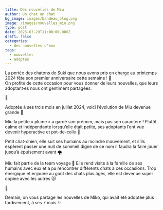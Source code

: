 ```yaml
---
title: Des nouvelles de Miu
author: Un chat un chat
bg_image: images/bandeau_blog.png
image: /images/nouvelles_miu.png
type: post
date: 2025-03-29T11:00:00.000Z
draft: false
categories:
  - des nouvelles d'eux
tags:
  - nouvelles
  - adoptés
---
```

La portée des chatons de Suki que nous avons pris en charge au printemps 2024 fête son premier anniversaire cette semaine ! 🎂 <br>
On profite de cette occasion pour vous donner de leurs nouvelles, que leurs adoptant·es nous ont gentiment partagées.

💌 

Adoptée à ses trois mois en juillet 2024, voici l’évolution de Miu devenue grande 🥹

Miu la petite « plume » a gardé son prénom, mais pas son caractère ! Plutôt calme et indépendante lorsqu’elle était petite, ses adoptants l’ont vue devenir hyperactive et pot-de-colle 🥲

Petit chat-chien, elle suit ses humains au moindre mouvement, et s’ils espèrent passer une nuit de sommeil digne de ce nom il faudra la faire jouer jusqu’à épuisement avant 🌪️

Miu fait partie de la team voyage 🧳 Elle rend visite à la famille de ses humains avec eux et a pu rencontrer différents chats à ces occasions. Trop énergique et enjouée au goût des chats plus âgés, elle est devenue super copine avec les autres 😻

💌 

Demain, on vous partage les nouvelles de Miko, qui avait été adoptée plus tardivement, à ses 7 mois ✨
